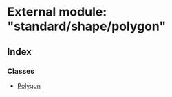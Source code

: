 
# External module: "standard/shape/polygon"

## Index

### Classes

* [Polygon](../classes/_standard_shape_polygon_.polygon.md)
